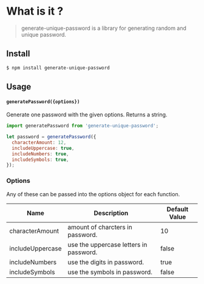 # What is it ?

> generate-unique-password is a library for generating random and unique password.

## Install

```bash
$ npm install generate-unique-password
```

## Usage

#### `generatePassword({options})`

Generate one password with the given options. Returns a string.

```javascript
import generatePassword from 'generate-unique-password';

let password = generatePassword({
  characterAmount: 12,
  includeUppercase: true,
  includeNumbers: true,
  includeSymbols: true,
});
```

### Options

Any of these can be passed into the options object for each function.

| Name             | Description                            | Default Value |
| ---------------- | -------------------------------------- | ------------- |
| characterAmount  | amount of charcters in password.       | 10            |
| includeUppercase | use the uppercase letters in password. | false         |
| includeNumbers   | use the digits in password.            | true          |
| includeSymbols   | use the symbols in password.           | false         |
